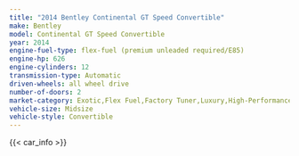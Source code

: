 ```yaml
---
title: "2014 Bentley Continental GT Speed Convertible"
make: Bentley
model: Continental GT Speed Convertible
year: 2014
engine-fuel-type: flex-fuel (premium unleaded required/E85)
engine-hp: 626
engine-cylinders: 12
transmission-type: Automatic
driven-wheels: all wheel drive
number-of-doors: 2
market-category: Exotic,Flex Fuel,Factory Tuner,Luxury,High-Performance
vehicle-size: Midsize
vehicle-style: Convertible
---
```


{{< car_info >}}
